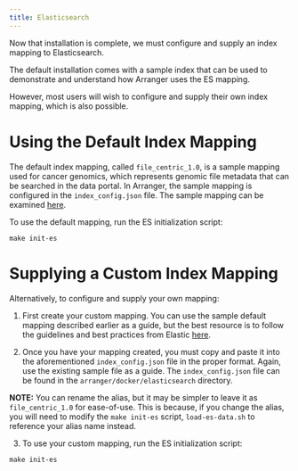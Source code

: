 ```yaml
---
title: Elasticsearch
---
```


Now that installation is complete, we must configure and supply an index mapping to Elasticsearch.

The default installation comes with a sample index that can be used to demonstrate and understand how Arranger uses the ES mapping.

However, most users will wish to configure and supply their own index mapping, which is also possible.

# Using the Default Index Mapping

The default index mapping, called `file_centric_1.0`, is a sample mapping used for cancer genomics, which represents genomic file metadata that can be searched in the data portal.  In Arranger, the sample mapping is configured in the `index_config.json` file.  The sample mapping can be examined [here](https://github.com/overture-stack/arranger/blob/2edf185835fa5e9c5db84a9567bce66d03355623/docker/elasticsearch/index_config.json).

To use the default mapping, run the ES initialization script:

```shell
make init-es
```

# Supplying a Custom Index Mapping

Alternatively, to configure and supply your own mapping:

1. First create your custom mapping.  You can use the sample default mapping described earlier as a guide, but the best resource is to follow the guidelines and best practices from Elastic [here](https://www.elastic.co/guide/en/elasticsearch/reference/current/mapping.html).


2. Once you have your mapping created, you must copy and paste it into the aforementioned `index_config.json` file in the proper format. Again, use the existing sample file as a guide.  The `index_config.json` file can be found in the `arranger/docker/elasticsearch` directory.

<Warning>**NOTE:** You can rename the alias, but it may be simpler to leave it as `file_centric_1.0` for ease-of-use.  This is because, if you change the alias, you will need to modify the `make init-es` script, `load-es-data.sh` to reference your alias name instead.</Warning>

3. To use your custom mapping, run the ES initialization script:

```shell
make init-es
```
